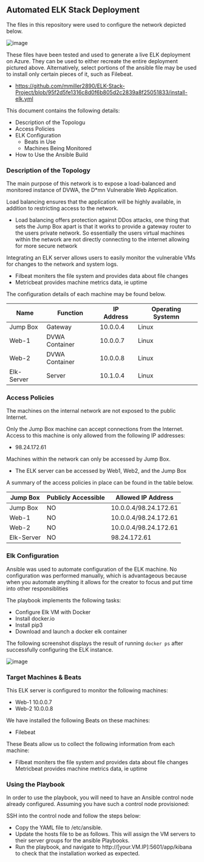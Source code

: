 ## Automated ELK Stack Deployment

The files in this repository were used to configure the network depicted below.

![image](https://user-images.githubusercontent.com/81493590/112739042-e0f79b80-8f3e-11eb-8fe1-0d5f924edbee.png)

These files have been tested and used to generate a live ELK deployment on Azure. They can be used to either recreate the entire deployment pictured above. Alternatively, select portions of the ansible file may be used to install only certain pieces of it, such as Filebeat.

  - https://github.com/mmiller2890/ELK-Stack-Project/blob/95f2d5fe1316c8d0f6b805d2c2839a8f25051833/install-elk.yml

This document contains the following details:
- Description of the Topologu
- Access Policies
- ELK Configuration
  - Beats in Use
  - Machines Being Monitored
- How to Use the Ansible Build


### Description of the Topology

The main purpose of this network is to expose a load-balanced and monitored instance of DVWA, the D*mn Vulnerable Web Application.

Load balancing ensures that the application will be highly available, in addition to restricting access to the network.
- Load balancing offers protection against DDos attacks, one thing that sets the Jump Box apart is that it works to provide a gateway router to the users private network. So essentially the users virtual machines within the network are not directly connecting to the internet allowing for more secure network 

Integrating an ELK server allows users to easily monitor the vulnerable VMs for changes to the network and system logs.
- Filbeat moniters the file system and provides data about file changes 
- Metricbeat provides machine metrics data, ie uptime

The configuration details of each machine may be found below.

| Name       | Function       | IP Address | Operating Systemn |
|------------|----------------|------------|-------------------|
| Jump Box   | Gateway        | 10.0.0.4   | Linux             |
| Web-1      | DVWA Container | 10.0.0.7   | Linux             |
| Web-2      | DVWA Container | 10.0.0.8   | Linux             |
| Elk-Server | Server         | 10.1.0.4   | Linux             |

### Access Policies

The machines on the internal network are not exposed to the public Internet. 

Only the Jump Box machine can accept connections from the Internet. Access to this machine is only allowed from the following IP addresses:
- 98.24.172.61

Machines within the network can only be accessed by Jump Box.
- The ELK server can be accessed by Web1, Web2, and the Jump Box

A summary of the access policies in place can be found in the table below.

| Jump Box   | Publicly Accessible  | Allowed IP Address    |
|------------|----------------------|-----------------------|
| Jump Box   |          NO          | 10.0.0.4/98.24.172.61 |
| Web-1      |          NO          | 10.0.0.4/98.24.172.61 |
| Web-2      |          NO          | 10.0.0.4/98.24.172.61 |
| Elk-Server | NO                   | 98.24.172.61          |

### Elk Configuration

Ansible was used to automate configuration of the ELK machine. No configuration was performed manually, which is advantageous because when you automate anything it allows for the creator to focus and put time into other responsiblities 


The playbook implements the following tasks:
- Configure Elk VM with Docker
- Install docker.io
- Install pip3
- Download and launch a docker elk container

The following screenshot displays the result of running `docker ps` after successfully configuring the ELK instance.


![image](https://user-images.githubusercontent.com/81493590/112738031-ba813280-8f35-11eb-97d9-9ba2d8434fa5.png)

### Target Machines & Beats
This ELK server is configured to monitor the following machines:
- Web-1 10.0.0.7
- Web-2 10.0.0.8

We have installed the following Beats on these machines:
- Filebeat

These Beats allow us to collect the following information from each machine:
- Filbeat moniters the file system and provides data about file changes Metricbeat provides machine metrics data, ie uptime

### Using the Playbook
In order to use the playbook, you will need to have an Ansible control node already configured. Assuming you have such a control node provisioned: 

SSH into the control node and follow the steps below:
- Copy the YAML file to /etc/ansible.
- Update the hosts file to be as follows. This will assign the VM servers to their server groups for the ansible Playbooks.
- Run the playbook, and navigate to http://[your.VM.IP]:5601/app/kibana to check that the installation worked as expected.


